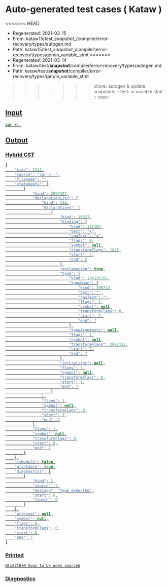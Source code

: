 # Auto-generated test cases ( Kataw )
<<<<<<< HEAD
- Regenerated: 2021-03-15
- From: kataw15/test\__snapshot__/compiler/error-recovery/types/autogen.md
- Path: kataw15/test\__snapshot__\compiler\error-recovery\types\gen\in_variable_stmt
=======
- Regenerated: 2021-03-14
- From: kataw/test/__snapshot__/compiler/error-recovery/types/autogen.md
- Path: kataw/test/__snapshot__/compiler/error-recovery/types/gen/in_variable_stmt
>>>>>>> chore: autogen & update snapshots
> :: test: in variable stmt
> :: case: <U>
## Input

`````js
var x!:
`````

## Output

### Hybrid CST

```javascript
{
    "kind": 2243,
    "source": "var x!:",
    "filename": "",
    "statements": [
        {
            "kind": 2097397,
            "declarationList": {
                "kind": 244,
                "declarations": [
                    {
                        "kind": 16627,
                        "binding": {
                            "kind": 131102,
                            "text": "x",
                            "rawText": "x",
                            "flags": 0,
                            "symbol": null,
                            "transformFlags": 1025,
                            "start": 3,
                            "end": 5
                        },
                        "exclamation": true,
                        "type": {
                            "kind": 134226156,
                            "typeName": {
                                "kind": 196712,
                                "text": "",
                                "rawText": "",
                                "flags": 1,
                                "symbol": null,
                                "transformFlags": 0,
                                "start": 7,
                                "end": 7
                            },
                            "typeArguments": null,
                            "flags": 1,
                            "symbol": null,
                            "transformFlags": 2097152,
                            "start": 7,
                            "end": 7
                        },
                        "initializer": null,
                        "flags": 3,
                        "symbol": null,
                        "transformFlags": 0,
                        "start": 1,
                        "end": 7
                    }
                ],
                "flags": 1,
                "symbol": null,
                "transformFlags": 0,
                "start": 3,
                "end": 7
            },
            "flags": 1,
            "symbol": null,
            "transformFlags": 0,
            "start": 0,
            "end": 7
        }
    ],
    "isModule": false,
    "printable": true,
    "diagnostics": [
        {
            "kind": 2,
            "source": 2,
            "message": "Type expected",
            "start": 6,
            "length": 0
        }
    ],
    "original": null,
    "symbol": null,
    "flags": 0,
    "transformFlags": 0,
    "start": 0,
    "end": 7
}
```

### Printed

```javascript
@{x2716}@ Soon to be open sourced
```

### Diagnostics

```javascript

```

